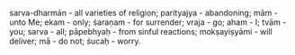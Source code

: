 sarva-dharmān - all varieties of religion; parityajya - abandoning; mām - unto Me; ekam - only; śaraṇam - for surrender; vraja - go; aham - I; tvām - you; sarva - all; pāpebhyaḥ - from sinful reactions; mokṣayiṣyāmi - will deliver; mā - do not; śucaḥ - worry.